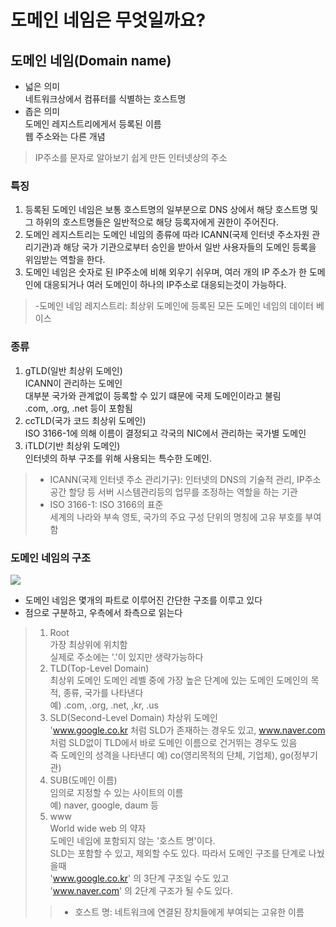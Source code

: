 # 도메인 네임은 무엇일까요?

## 도메인 네임(Domain name)
- 넓은 의미   
네트워크상에서 컴퓨터를 식별하는 호스트명
- 좁은 의미   
도메인 레지스트리에게서 등록된 이름   
    웹 주소와는 다른 개념
> IP주소를 문자로 알아보기 쉽게 만든 인터넷상의 주소
### 특징
1. 등록된 도메인 네임은 보통 호스트명의 일부분으로 DNS 상에서 해당 호스트명 및 그 하위의 호스트명들은 일반적으로 해당 등록자에게 권한이 주어진다.
2. 도메인 레지스트리는 도메인 네임의 종류에 따라 ICANN(국제 인터넷 주소자원 관리기관)과 해당 국가 기관으로부터 승인을 받아서 일반 사용자들의 도메인 등록을 위임받는 역할을 한다.
3. 도메인 네임은 숫자로 된 IP주소에 비해 외우기 쉬우며, 여러 개의 IP 주소가 한 도메인에 대응되거나 여러 도메인이 하나의 IP주소로 대응되는것이 가능하다.
> -도메인 네임 레지스트리: 최상위 도메인에 등록된 모든 도메인 네임의 데이터 베이스
### 종류
1. gTLD(일반 최상위 도메인)   
    ICANN이 관리하는 도메인   
    대부분 국가와 관계없이 등록할 수 있기 떄문에 국제 도메인이라고 불림   
    .com, .org, .net 등이 포함됨
2. ccTLD(국가 코드 최상위 도메인)   
     ISO 3166-1에 의해 이름이 결정되고 각국의 NIC에서 관리하는 국가별 도메인
3. iTLD(기반 최상위 도메인)   
     인터넷의 하부 구조를 위해 사용되는 특수한 도메인.
> - ICANN(국제 인터넷 주소 관리기구): 인터넷의 DNS의 기술적 관리, IP주소공간 할당 등 서버 시스템관리등의 업무를 조정하는 역할을 하는 기관   
> - ISO 3166-1: ISO 3166의 표준   
세계의 나라와 부속 영토, 국가의 주요 구성 단위의 명칭에 고유 부호를 부여함
### 도메인 네임의 구조
<img src="https://velog.velcdn.com/images%2Fm-vault%2Fpost%2Faa47ab6d-b47e-4150-b23d-4feb79d20924%2F1.png">

- 도메인 네임은 몇개의 파트로 이루어진 간단한 구조를 이루고 있다
- 점으로 구분하고, 우측에서 좌측으로 읽는다
> 1. Root   
> 가장 최상위에 위치함   
> 실제로 주소에는 '.'이 있지만 생략가능하다
> 2. TLD(Top-Level Domain)   
> 최상위 도메인
> 도메인 레벨 중에 가장 높은 단계에 있는 도메인
> 도메인의 목적, 종류, 국가를 나타낸다   
> 예) .com, .org, .net, ,kr, .us   
> 3. SLD(Second-Level Domain)
> 차상위 도메인   
> 'www.google.co.kr 처럼 SLD가 존재하는 경우도 있고, www.naver.com 처럼 SLD없이 TLD에서 바로 도메인 이름으로 건거뛰는 경우도 있음   
> 즉 도메인의 성격을 나타낸디
> 예) co(영리목적의 단체, 기업체), go(정부기관)   
> 4. SUB(도메인 이름)   
> 임의로 지정할 수 있는 사이트의 이름   
> 예) naver, google, daum 등
>5. www   
> World wide web 의 약자   
> 도메인 네임에 포함되지 않는 '호스트 명'이다.   
> SLD는 포함할 수 있고, 제외할 수도 있다. 따라서 도메인 구조를 단계로 나눴을때   
> 'www.google.co.kr' 의 3단계 구조일 수도 있고   
> 'www.naver.com' 의 2단계 구조가 될 수도 있다.
>  > - 호스트 명: 네트워크에 연결된 장치들에게 부여되는 고유한 이름

